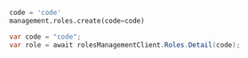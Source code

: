 ```python
code = 'code'
management.roles.create(code=code)
```

```csharp
var code = "code";
var role = await rolesManagementClient.Roles.Detail(code);
```
